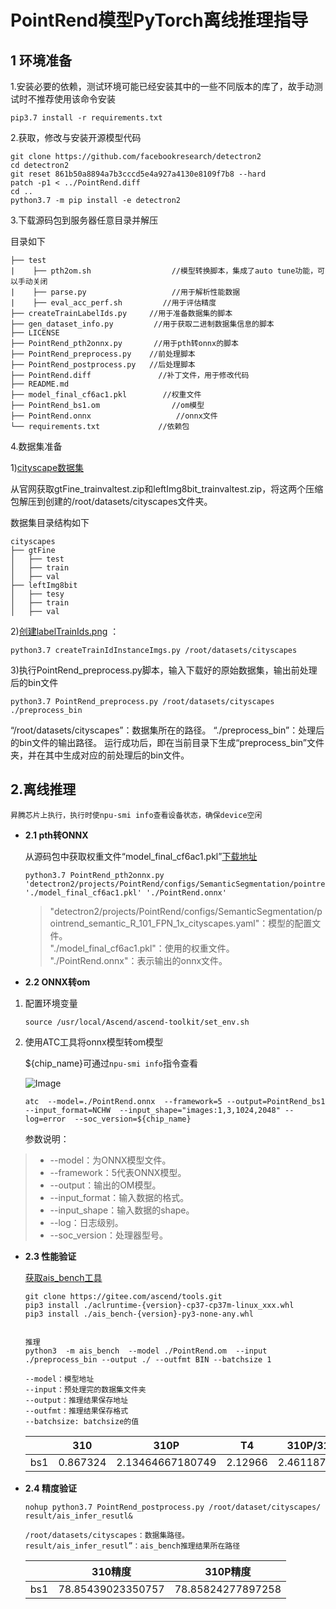 # PointRend模型PyTorch离线推理指导

## 1 环境准备


1.安装必要的依赖，测试环境可能已经安装其中的一些不同版本的库了，故手动测试时不推荐使用该命令安装

```
pip3.7 install -r requirements.txt  
```

2.获取，修改与安装开源模型代码

```
git clone https://github.com/facebookresearch/detectron2
cd detectron2
git reset 861b50a8894a7b3cccd5e4a927a4130e8109f7b8 --hard
patch -p1 < ../PointRend.diff
cd ..
python3.7 -m pip install -e detectron2
```

3.下载源码包到服务器任意目录并解压

目录如下
```
├── test 
|    ├── pth2om.sh                  //模型转换脚本，集成了auto tune功能，可以手动关闭  
|    ├── parse.py                   //用于解析性能数据
|    ├── eval_acc_perf.sh         //用于评估精度 
├── createTrainLabelIds.py     //用于准备数据集的脚本
├── gen_dataset_info.py         //用于获取二进制数据集信息的脚本
├── LICENSE                     
├── PointRend_pth2onnx.py       //用于pth转onnx的脚本 
├── PointRend_preprocess.py    //前处理脚本 
├── PointRend_postprocess.py   //后处理脚本
├── PointRend.diff               //补丁文件，用于修改代码
├── README.md            
├── model_final_cf6ac1.pkl        //权重文件
├── PointRend_bs1.om                //om模型
├── PointRend.onnx                   //onnx文件
└── requirements.txt             //依赖包
```


4.数据集准备

1)[cityscape数据集](https://www.cityscapes-dataset.com/)

从官网获取gtFine_trainvaltest.zip和leftImg8bit_trainvaltest.zip，将这两个压缩包解压到创建的/root/datasets/cityscapes文件夹。  


数据集目录结构如下
```
cityscapes
├── gtFine
│   ├── test
│   ├── train
│   ├── val
├── leftImg8bit
│   ├── tesy
│   ├── train
│   ├── val
```


2)[创建labelTrainIds.png](https://github.com/facebookresearch/detectron2/tree/main/datasets#expected-dataset-structure-for-cityscapes) ：
```
python3.7 createTrainIdInstanceImgs.py /root/datasets/cityscapes
```

3)执行PointRend_preprocess.py脚本，输入下载好的原始数据集，输出前处理后的bin文件
```
python3.7 PointRend_preprocess.py /root/datasets/cityscapes ./preprocess_bin
```
“/root/datasets/cityscapes”：数据集所在的路径。
“./preprocess_bin”：处理后的bin文件的输出路径。
运行成功后，即在当前目录下生成“preprocess_bin”文件夹，并在其中生成对应的前处理后的bin文件。



## 2.离线推理
```
昇腾芯片上执行，执行时使npu-smi info查看设备状态，确保device空闲
```
- **2.1 pth转ONNX**
    
    从源码包中获取权重文件“model_final_cf6ac1.pkl”[下载地址](https://dl.fbaipublicfiles.com/detectron2/PointRend/SemanticSegmentation/pointrend_semantic_R_101_FPN_1x_cityscapes/202576688/model_final_cf6ac1.pkl)

    ```
    python3.7 PointRend_pth2onnx.py 'detectron2/projects/PointRend/configs/SemanticSegmentation/pointrend_semantic_R_101_FPN_1x_cityscapes.yaml' './model_final_cf6ac1.pkl' './PointRend.onnx' 
    
    ```
    >"detectron2/projects/PointRend/configs/SemanticSegmentation/pointrend_semantic_R_101_FPN_1x_cityscapes.yaml"：模型的配置文件。  
    >"./model_final_cf6ac1.pkl"：使用的权重文件。  
    >"./PointRend.onnx"：表示输出的onnx文件。  

- **2.2 ONNX转om**
1. 配置环境变量
    ```
    source /usr/local/Ascend/ascend-toolkit/set_env.sh
    ```

2. 使用ATC工具将onnx模型转om模型

    ${chip_name}可通过`npu-smi info`指令查看

    ![Image](https://gitee.com/ascend/ModelZoo-PyTorch/raw/master/ACL_PyTorch/images/310P3.png)

    ```
    atc  --model=./PointRend.onnx  --framework=5 --output=PointRend_bs1 --input_format=NCHW  --input_shape="images:1,3,1024,2048" --log=error  --soc_version=${chip_name}
    ```
     
    参数说明：
> - --model：为ONNX模型文件。
> - --framework：5代表ONNX模型。
> - --output：输出的OM模型。
> - --input_format：输入数据的格式。
> - --input_shape：输入数据的shape。
> - --log：日志级别。
> - --soc_version：处理器型号。

- **2.3 性能验证**

    [获取ais_bench工具](https://gitee.com/ascend/tools/tree/master/ais-bench_workload/tool/ais_infer)  

    ```
    git clone https://gitee.com/ascend/tools.git 
    pip3 install ./aclruntime-{version}-cp37-cp37m-linux_xxx.whl
    pip3 install ./ais_bench-{version}-py3-none-any.whl

    ```


    ```

    推理
    python3  -m ais_bench  --model ./PointRend.om  --input ./preprocess_bin --output ./ --outfmt BIN --batchsize 1

    --model：模型地址
    --input：预处理完的数据集文件夹
    --output：推理结果保存地址
    --outfmt：推理结果保存格式
    --batchsize: batchsize的值
    ```
    |     | 310  | 310P |T4|310P/310|310P/T4|
    |-----|--------|--------|-------------------|---------|------|
    | bs1 | 0.867324 | 2.13464667180749 |2.12966|2.461187136|1.002340619|

- **2.4 精度验证**
    ```
    nohup python3.7 PointRend_postprocess.py /root/dataset/cityscapes/ result/ais_infer_resutl&

    /root/datasets/cityscapes：数据集路径。
    result/ais_infer_resutl”：ais_bench推理结果所在路径  
    ```
    |     | 310精度  | 310P精度 |
    |-----|--------|--------|
    | bs1 | 78.85439023350757 | 78.85824277897258 |
